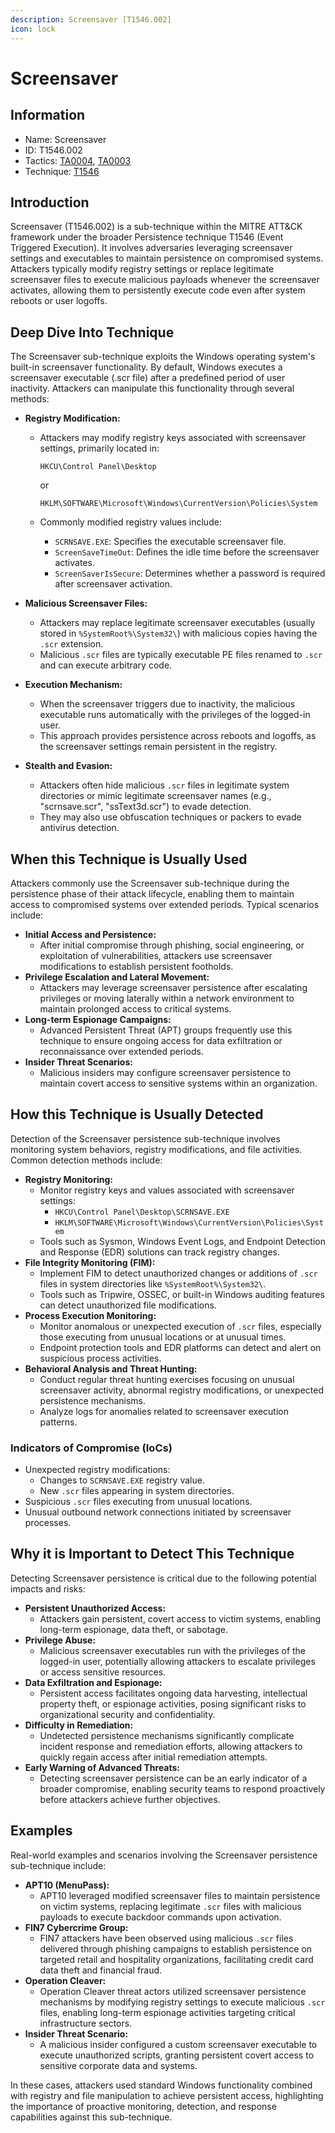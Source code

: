 ```yaml
---
description: Screensaver [T1546.002]
icon: lock
---
```


# Screensaver

## Information

- Name: Screensaver
- ID: T1546.002
- Tactics: [TA0004](../TA0004/TA0004.md), [TA0003](../TA0003/TA0003.md)
- Technique: [T1546](T1546.md)

## Introduction

Screensaver (T1546.002) is a sub-technique within the MITRE ATT\&CK framework under the broader Persistence technique T1546 (Event Triggered Execution). It involves adversaries leveraging screensaver settings and executables to maintain persistence on compromised systems. Attackers typically modify registry settings or replace legitimate screensaver files to execute malicious payloads whenever the screensaver activates, allowing them to persistently execute code even after system reboots or user logoffs.

## Deep Dive Into Technique

The Screensaver sub-technique exploits the Windows operating system's built-in screensaver functionality. By default, Windows executes a screensaver executable (.scr file) after a predefined period of user inactivity. Attackers can manipulate this functionality through several methods:

- **Registry Modification:**

  - Attackers may modify registry keys associated with screensaver settings, primarily located in:

    ```
    HKCU\Control Panel\Desktop
    ```

    or

    ```
    HKLM\SOFTWARE\Microsoft\Windows\CurrentVersion\Policies\System
    ```

  - Commonly modified registry values include:
    - `SCRNSAVE.EXE`: Specifies the executable screensaver file.
    - `ScreenSaveTimeOut`: Defines the idle time before the screensaver activates.
    - `ScreenSaverIsSecure`: Determines whether a password is required after screensaver activation.

- **Malicious Screensaver Files:**
  - Attackers may replace legitimate screensaver executables (usually stored in `%SystemRoot%\System32\`) with malicious copies having the `.scr` extension.
  - Malicious `.scr` files are typically executable PE files renamed to `.scr` and can execute arbitrary code.
- **Execution Mechanism:**
  - When the screensaver triggers due to inactivity, the malicious executable runs automatically with the privileges of the logged-in user.
  - This approach provides persistence across reboots and logoffs, as the screensaver settings remain persistent in the registry.
- **Stealth and Evasion:**
  - Attackers often hide malicious `.scr` files in legitimate system directories or mimic legitimate screensaver names (e.g., "scrnsave.scr", "ssText3d.scr") to evade detection.
  - They may also use obfuscation techniques or packers to evade antivirus detection.

## When this Technique is Usually Used

Attackers commonly use the Screensaver sub-technique during the persistence phase of their attack lifecycle, enabling them to maintain access to compromised systems over extended periods. Typical scenarios include:

- **Initial Access and Persistence:**
  - After initial compromise through phishing, social engineering, or exploitation of vulnerabilities, attackers use screensaver modifications to establish persistent footholds.
- **Privilege Escalation and Lateral Movement:**
  - Attackers may leverage screensaver persistence after escalating privileges or moving laterally within a network environment to maintain prolonged access to critical systems.
- **Long-term Espionage Campaigns:**
  - Advanced Persistent Threat (APT) groups frequently use this technique to ensure ongoing access for data exfiltration or reconnaissance over extended periods.
- **Insider Threat Scenarios:**
  - Malicious insiders may configure screensaver persistence to maintain covert access to sensitive systems within an organization.

## How this Technique is Usually Detected

Detection of the Screensaver persistence sub-technique involves monitoring system behaviors, registry modifications, and file activities. Common detection methods include:

- **Registry Monitoring:**
  - Monitor registry keys and values associated with screensaver settings:
    - `HKCU\Control Panel\Desktop\SCRNSAVE.EXE`
    - `HKLM\SOFTWARE\Microsoft\Windows\CurrentVersion\Policies\System`
  - Tools such as Sysmon, Windows Event Logs, and Endpoint Detection and Response (EDR) solutions can track registry changes.
- **File Integrity Monitoring (FIM):**
  - Implement FIM to detect unauthorized changes or additions of `.scr` files in system directories like `%SystemRoot%\System32\`.
  - Tools such as Tripwire, OSSEC, or built-in Windows auditing features can detect unauthorized file modifications.
- **Process Execution Monitoring:**
  - Monitor anomalous or unexpected execution of `.scr` files, especially those executing from unusual locations or at unusual times.
  - Endpoint protection tools and EDR platforms can detect and alert on suspicious process activities.
- **Behavioral Analysis and Threat Hunting:**
  - Conduct regular threat hunting exercises focusing on unusual screensaver activity, abnormal registry modifications, or unexpected persistence mechanisms.
  - Analyze logs for anomalies related to screensaver execution patterns.

### Indicators of Compromise (IoCs)

- Unexpected registry modifications:
  - Changes to `SCRNSAVE.EXE` registry value.
  - New `.scr` files appearing in system directories.
- Suspicious `.scr` files executing from unusual locations.
- Unusual outbound network connections initiated by screensaver processes.

## Why it is Important to Detect This Technique

Detecting Screensaver persistence is critical due to the following potential impacts and risks:

- **Persistent Unauthorized Access:**
  - Attackers gain persistent, covert access to victim systems, enabling long-term espionage, data theft, or sabotage.
- **Privilege Abuse:**
  - Malicious screensaver executables run with the privileges of the logged-in user, potentially allowing attackers to escalate privileges or access sensitive resources.
- **Data Exfiltration and Espionage:**
  - Persistent access facilitates ongoing data harvesting, intellectual property theft, or espionage activities, posing significant risks to organizational security and confidentiality.
- **Difficulty in Remediation:**
  - Undetected persistence mechanisms significantly complicate incident response and remediation efforts, allowing attackers to quickly regain access after initial remediation attempts.
- **Early Warning of Advanced Threats:**
  - Detecting screensaver persistence can be an early indicator of a broader compromise, enabling security teams to respond proactively before attackers achieve further objectives.

## Examples

Real-world examples and scenarios involving the Screensaver persistence sub-technique include:

- **APT10 (MenuPass):**
  - APT10 leveraged modified screensaver files to maintain persistence on victim systems, replacing legitimate `.scr` files with malicious payloads to execute backdoor commands upon activation.
- **FIN7 Cybercrime Group:**
  - FIN7 attackers have been observed using malicious `.scr` files delivered through phishing campaigns to establish persistence on targeted retail and hospitality organizations, facilitating credit card data theft and financial fraud.
- **Operation Cleaver:**
  - Operation Cleaver threat actors utilized screensaver persistence mechanisms by modifying registry settings to execute malicious `.scr` files, enabling long-term espionage activities targeting critical infrastructure sectors.
- **Insider Threat Scenario:**
  - A malicious insider configured a custom screensaver executable to execute unauthorized scripts, granting persistent covert access to sensitive corporate data and systems.

In these cases, attackers used standard Windows functionality combined with registry and file manipulation to achieve persistent access, highlighting the importance of proactive monitoring, detection, and response capabilities against this sub-technique.
